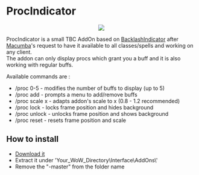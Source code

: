 # ProcIndicator
<p align="center">
  <img src="https://i.imgur.com/4FweCs9.png"/>
</p>

ProcIndicator is a small TBC AddOn based on [BacklashIndicator](https://github.com/Oldsalt0/BacklashIndicator) after [Macumba](https://github.com/Macumbafeh)'s request to have it available to all classes/spells and working on any client.   
The addon can only display procs which grant you a buff and it is also working with regular buffs.
   
Available commands are :
* /proc 0-5 - modifies the number of buffs to display (up to 5)
* /proc add - prompts a menu to add/remove buffs
* /proc scale x - adapts addon's scale to x (0.8 - 1.2 recommended)
* /proc lock - locks frame position and hides background
* /proc unlock - unlocks frame position and shows background
* /proc reset - resets frame position and scale

## How to install
- [Download it](https://github.com/Oldsalt0/ProcIndicator/archive/master.zip)
- Extract it under 'Your_WoW_Directory\Interface\AddOns\\'
- Remove the "-master" from the folder name